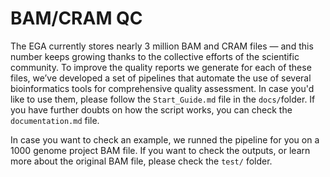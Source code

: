 # BAM/CRAM QC

The EGA currently stores nearly 3 million BAM and CRAM files — and this number keeps growing thanks to the collective efforts of the scientific community. To improve the quality reports we generate for each of these files, we’ve developed a set of pipelines that automate the use of several bioinformatics tools for comprehensive quality assessment. In case you'd like to use them, please follow the `Start_Guide.md` file in the `docs/`folder. If you have further doubts on how the script works, you can check the `documentation.md` file. 

In case you want to check an example, we runned the pipeline for you on a 1000 genome project BAM file. If you want to check the outputs, or learn more about the original BAM file, please check the `test/` folder.




